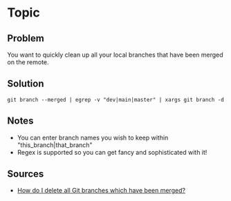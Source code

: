 # Topic


## Problem
<!-- 
What do you want to achieve?
-->
You want to quickly clean up all your local branches that have been merged on the remote. 


## Solution
<!-- 
How do you do it>
-->

```commandline
git branch --merged | egrep -v "dev|main|master" | xargs git branch -d
```


## Notes
<!-- 
The how, why, any caveats?
-->

- You can enter branch names you wish to keep within "this_branch|that_branch"
- Regex is supported so you can get fancy and sophisticated with it!

## Sources
<!-- 
What links, blogs, articles helped you achieve this
-->
- [How do I delete all Git branches which have been merged?](https://stackoverflow.com/questions/6127328/how-do-i-delete-all-git-branches-which-have-been-merged)
